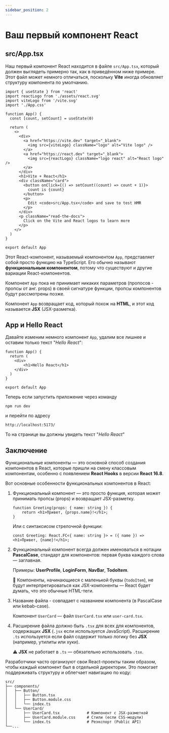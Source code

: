 ```yaml
---
sidebar_position: 2
---
```


# Ваш первый компонент React

## src/App.tsx

Наш первый компонент React находится в файле `src/App.tsx`, который должен выглядеть примерно так, как в приведённом ниже примере.
Этот файл может немного отличаться, поскольку **Vite** иногда обновляет структуру компонента по умолчанию.


```tsx
import { useState } from 'react'
import reactLogo from './assets/react.svg'
import viteLogo from '/vite.svg'
import './App.css'

function App() {
  const [count, setCount] = useState(0)

  return (
    <>
      <div>
        <a href="https://vite.dev" target="_blank">
          <img src={viteLogo} className="logo" alt="Vite logo" />
        </a>
        <a href="https://react.dev" target="_blank">
          <img src={reactLogo} className="logo react" alt="React logo" />
        </a>
      </div>
      <h1>Vite + React</h1>
      <div className="card">
        <button onClick={() => setCount((count) => count + 1)}>
          count is {count}
        </button>
        <p>
          Edit <code>src/App.tsx</code> and save to test HMR
        </p>
      </div>
      <p className="read-the-docs">
        Click on the Vite and React logos to learn more
      </p>
    </>
  )
}

export default App
```

Этот React-компонент, называемый компонентом `App`, представляет собой просто функцию на TypeScript.
Его обычно называют **функциональным компонентом**, потому что существуют и другие вариации React-компонентов.

Компонент `App` пока не принимает никаких параметров (пропосов - пропсы от анг. props) в своей сигнатуре функции, пропсы компонентов будут рассмотрены позже. 

Компонент `App` возвращает код, который похож на **HTML**, и этот код называется **JSX** (JSX-разметка).

## App и Hello React

Давайте изменим немного компонент `App`, удалим все лишнее и оставим только текст "_Hello React_":

```tsx
function App() {
  return (
    <div>
        <h1>Hello React</h1>
    </div>
  )
}

export default App
```

Теперь если запустить приложение через команду

```shell
npm run dev
```
и перейти по адресу

```shell
http://localhost:5173/
```

То на странице вы должны увидеть текст "_Hello React_"

## Заключение

Функциональные компоненты — это основной способ создания компонентов в React, которые пришли на смену классовым компонентам, особенно с появлением **React Hooks** в версии **React 16.8**.

Вот основные особенности функциональных компонентов в React:

1. Функциональный компонент — это просто функция, которая может принимать пропсы (props) и возвращает JSX-разметку.
    ```tsx
    function Greeting(props: { name: string }) {
        return <h1>Привет, {props.name}!</h1>;
    }
    ```
    Или с синтаксисом стрелочной функции:
    ```tsx
    const Greeting: React.FC<{ name: string }> = ({ name }) => <h1>Привет, {name}!</h1>;
    ```
2. Функциональный компонент всегда должен именоваться в нотации **PascalCase**, стандарт для компонентов: первая буква каждого слова — заглавная. 

    Примеры: **UserProfile**, **LoginForm**, **NavBar**, **TodoItem**.
   
    🧠 Компоненты, начинающиеся с маленькой буквы (`todoItem`), не будут интерпретироваться как JSX-компоненты — React будет думать, что это обычные HTML-теги.
3. Название файла - совпадает с названием компонента (в PascalCase или kebab-case).

   Компонент `UserCard` — файл `UserCard.tsx` или `user-card.tsx`.
4. Расширение файла должно быть `.tsx` для всех для компонентов, содержащих **JSX** (`.jsx` если используется JavaScript).
   Расширение `.ts` используется если файл содержит только логику без **JSX** (например, утилиты или хуки).

   ⚠️ **JSX** не работает в `.ts` — обязательно использовать `.tsx`.

Разработчики часто организуют свои React-проекты таким образом, чтобы каждый компонент был в отдельной директории.
Это помогает поддерживать структуру и облегчает навигацию по коду:

```text
src/
├── components/
│   ├── Button/
│   │   ├── Button.tsx
│   │   ├── Button.module.css
│   │   └── index.ts
│   └── UserCard/
│       ├── UserCard.tsx            # Компонент с JSX-разметкой
│       ├── UserCard.module.css     # Стили (если CSS-модули)
│       └── index.ts                # Реэкспорт (Public API)
└──...         
```